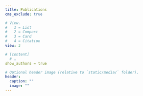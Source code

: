 ```yaml
---
title: Publications
cms_exclude: true

# View.
#   1 = List
#   2 = Compact
#   3 = Card
#   4 = Citation
view: 3

# [content]
  # …
show_authors = true

# Optional header image (relative to `static/media/` folder).
header:
  caption: ""
  image: ""
---
```

